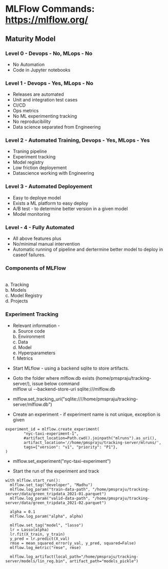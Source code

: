 # MLFlow Commands: https://mlflow.org/ 

## Maturity Model

### Level 0 - Devops - No, MLops - No

 - No Automation
 - Code in Jupyter notebooks
 
### Level 1 - Devops - Yes, MLops - No

 - Releases are automated
 - Unit and integration test cases
 - CI/CD
 - Ops metrics
 - No ML experimenting tracking
 - No reproducibility
 - Data science separated from Engineering
 
### Level 2 - Automated Training, Devops - Yes, MLops - Yes

 - Traning pipeline
 - Experiment tracking
 - Model registry
 - Low friction deployement
 - Datascience working with Engineering 
 
### Level 3 - Automated Deployement 
 
 - Easy to deploye model
 - Exists a ML platform to easy deploy
 - A/B test - to determine better version in a given model
 - Model monitoring 
 
### Level - 4 - Fully Automated 

 - All above features plus 
 - No/minimal manual intervention
 - Automatic running of pipeline and dertermine better model to deploy
   in caseof failures. 

### Components of MLFlow

 <br> a. Tracking 
 <br> b. Models 
 <br> c. Model Registry
 <br> d. Projects 
 
 
### Experiment Tracking 

- Relevant information - 
 <br> a. Source code
 <br> b. Environment
 <br> c. Data
 <br> d. Model
 <br> e. Hyperparameters
 <br> f. Metrics
 
- Start MLflow - using a backend sqlite to store artifacts. 
- Goto the folder where mlflow.db exists (home/pmspraju/tracking-server/), issue below command 
<br>  mlflow ui --backend-store-uri sqlite:///mlflow.db


- mlflow.set_tracking_uri("sqlite:////home/pmspraju/tracking-server/mlflow.db")
- Create an experiment - if experiment name is not unique, exception is given

```
experiment_id = mlflow.create_experiment(
        "nyc-taxi-experiment-1",
        #artifact_location=Path.cwd().joinpath("mlruns").as_uri(),
        artifact_location='//home/pmspraju/tracking-server/mlruns/',
        tags={"version": "v1", "priority": "P1"},
)
```

- mlflow.set_experiment("nyc-taxi-experiment")

- Start the run of the experiment and track

```
with mlflow.start_run():
  mlflow.set_tag("developer", "Madhu")
  mlflow.log_param("train-data-path", "/home/pmspraju/tracking-server/data/green_tripdata_2021-01.parquet")
  mlflow.log_param("valid-data-path", "/home/pmspraju/tracking-server/data/green_tripdata_2021-02.parquet")

  alpha = 0.1
  mlflow.log_param("alpha", alpha)
  
  mlflow.set_tag("model", "lasso")
  lr = Lasso(alpha)
  lr.fit(X_train, y_train)
  y_pred = lr.predict(X_val)
  rmse = mean_squared_error(y_val, y_pred, squared=False)
  mlflow.log_metric("rmse", rmse)

  mlflow.log_artifact(local_path="/home/pmspraju/tracking-server/models/lin_reg.bin", artifact_path="models_pickle")
```